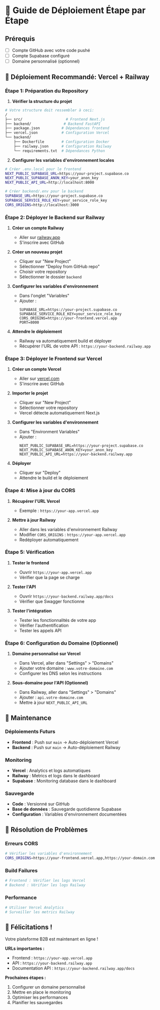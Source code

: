 # 🚀 Guide de Déploiement Étape par Étape

## Prérequis

- [ ] Compte GitHub avec votre code pushé
- [ ] Compte Supabase configuré
- [ ] Domaine personnalisé (optionnel)

## 🎯 Déploiement Recommandé: Vercel + Railway

### Étape 1: Préparation du Repository

1. **Vérifier la structure du projet**

```bash
# Votre structure doit ressembler à ceci:
/
├── src/                    # Frontend Next.js
├── backend/               # Backend FastAPI
├── package.json          # Dépendances frontend
├── vercel.json           # Configuration Vercel
└── backend/
    ├── Dockerfile        # Configuration Docker
    ├── railway.json      # Configuration Railway
    └── requirements.txt  # Dépendances Python
```

2. **Configurer les variables d'environnement locales**

```bash
# Créer .env.local pour le frontend
NEXT_PUBLIC_SUPABASE_URL=https://your-project.supabase.co
NEXT_PUBLIC_SUPABASE_ANON_KEY=your_anon_key
NEXT_PUBLIC_API_URL=http://localhost:8000

# Créer backend/.env pour le backend
SUPABASE_URL=https://your-project.supabase.co
SUPABASE_SERVICE_ROLE_KEY=your_service_role_key
CORS_ORIGINS=http://localhost:3000
```

### Étape 2: Déployer le Backend sur Railway

1. **Créer un compte Railway**

   - Aller sur [railway.app](https://railway.app)
   - S'inscrire avec GitHub

2. **Créer un nouveau projet**

   - Cliquer sur "New Project"
   - Sélectionner "Deploy from GitHub repo"
   - Choisir votre repository
   - Sélectionner le dossier `backend`

3. **Configurer les variables d'environnement**

   - Dans l'onglet "Variables"
   - Ajouter :
     ```
     SUPABASE_URL=https://your-project.supabase.co
     SUPABASE_SERVICE_ROLE_KEY=your_service_role_key
     CORS_ORIGINS=https://your-frontend.vercel.app
     PORT=8000
     ```

4. **Attendre le déploiement**
   - Railway va automatiquement build et déployer
   - Récupérer l'URL de votre API : `https://your-backend.railway.app`

### Étape 3: Déployer le Frontend sur Vercel

1. **Créer un compte Vercel**

   - Aller sur [vercel.com](https://vercel.com)
   - S'inscrire avec GitHub

2. **Importer le projet**

   - Cliquer sur "New Project"
   - Sélectionner votre repository
   - Vercel détecte automatiquement Next.js

3. **Configurer les variables d'environnement**

   - Dans "Environment Variables"
   - Ajouter :
     ```
     NEXT_PUBLIC_SUPABASE_URL=https://your-project.supabase.co
     NEXT_PUBLIC_SUPABASE_ANON_KEY=your_anon_key
     NEXT_PUBLIC_API_URL=https://your-backend.railway.app
     ```

4. **Déployer**
   - Cliquer sur "Deploy"
   - Attendre le build et le déploiement

### Étape 4: Mise à jour du CORS

1. **Récupérer l'URL Vercel**

   - Exemple : `https://your-app.vercel.app`

2. **Mettre à jour Railway**
   - Aller dans les variables d'environnement Railway
   - Modifier `CORS_ORIGINS` : `https://your-app.vercel.app`
   - Redéployer automatiquement

### Étape 5: Vérification

1. **Tester le frontend**

   - Ouvrir `https://your-app.vercel.app`
   - Vérifier que la page se charge

2. **Tester l'API**

   - Ouvrir `https://your-backend.railway.app/docs`
   - Vérifier que Swagger fonctionne

3. **Tester l'intégration**
   - Tester les fonctionnalités de votre app
   - Vérifier l'authentification
   - Tester les appels API

### Étape 6: Configuration du Domaine (Optionnel)

1. **Domaine personnalisé sur Vercel**

   - Dans Vercel, aller dans "Settings" > "Domains"
   - Ajouter votre domaine : `www.votre-domaine.com`
   - Configurer les DNS selon les instructions

2. **Sous-domaine pour l'API (Optionnel)**
   - Dans Railway, aller dans "Settings" > "Domains"
   - Ajouter : `api.votre-domaine.com`
   - Mettre à jour `NEXT_PUBLIC_API_URL`

## 🔧 Maintenance

### Déploiements Futurs

- **Frontend** : Push sur `main` → Auto-déploiement Vercel
- **Backend** : Push sur `main` → Auto-déploiement Railway

### Monitoring

- **Vercel** : Analytics et logs automatiques
- **Railway** : Metrics et logs dans le dashboard
- **Supabase** : Monitoring database dans le dashboard

### Sauvegarde

- **Code** : Versionné sur GitHub
- **Base de données** : Sauvegarde quotidienne Supabase
- **Configuration** : Variables d'environnement documentées

## 🚨 Résolution de Problèmes

### Erreurs CORS

```bash
# Vérifier les variables d'environnement
CORS_ORIGINS=https://your-frontend.vercel.app,https://your-domain.com
```

### Build Failures

```bash
# Frontend : Vérifier les logs Vercel
# Backend : Vérifier les logs Railway
```

### Performance

```bash
# Utiliser Vercel Analytics
# Surveiller les metrics Railway
```

## 🎉 Félicitations !

Votre plateforme B2B est maintenant en ligne !

**URLs importantes :**

- Frontend : `https://your-app.vercel.app`
- API : `https://your-backend.railway.app`
- Documentation API : `https://your-backend.railway.app/docs`

**Prochaines étapes :**

1. Configurer un domaine personnalisé
2. Mettre en place le monitoring
3. Optimiser les performances
4. Planifier les sauvegardes
